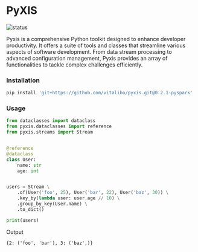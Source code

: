 # PyXIS

![status](https://github.com/vitalibo/pyxis/actions/workflows/ci.yaml/badge.svg)

Pyxis is a comprehensive Python toolkit designed to enhance developer productivity.
It offers a suite of tools and classes that streamline various aspects of software development.
From data stream processing to advanced configuration management, Pyxis provides an array of functionalities
to tackle complex challenges efficiently.

### Installation

```bash
pip install 'git+https://github.com/vitalibo/pyxis.git@0.2.1-pyspark'
```

### Usage

```python
from dataclasses import dataclass
from pyxis.dataclasses import reference
from pyxis.streams import Stream


@reference
@dataclass
class User:
    name: str
    age: int


users = Stream \
    .of(User('foo', 25), User('bar', 22), User('baz', 30)) \
    .key_by(lambda user: user.age // 10) \
    .group_by_key(User.name) \
    .to_dict()

print(users)
```

Output
```text
{2: ('foo', 'bar'), 3: ('baz',)}
```
